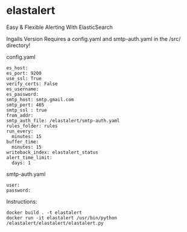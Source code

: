 # elastalert
Easy &amp; Flexible Alerting With ElasticSearch

Ingalls Version
Requires a config.yaml and smtp-auth.yaml in the /src/ directory!

config.yaml
~~~~ 
es_host: 
es_port: 9200
use_ssl: True
verify_certs: False
es_username: 
es_password: 
smtp_host: smtp.gmail.com
smtp_port: 465
smtp_ssl : true
from_addr: 
smtp_auth_file: /elastalert/smtp-auth.yaml
rules_folder: rules
run_every:
  minutes: 15
buffer_time:
  minutes: 15
writeback_index: elastalert_status
alert_time_limit:
  days: 1
~~~~ 

smtp-auth.yaml
~~~~ 
user: 
password: 
~~~~ 

Instructions:
~~~~
docker build . -t elastalert
docker run -it elastalert /usr/bin/python /elastalert/elastalert/elastalert.py
~~~~
